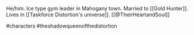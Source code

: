 He/him. Ice type gym leader in Mahogany town. Married to [[Gold Hunter]]. Lives in [[Taskforce Distortion's universe]]. [[@TheirHeartandSoul]]

#characters #theshadowqueenofthedistortion 